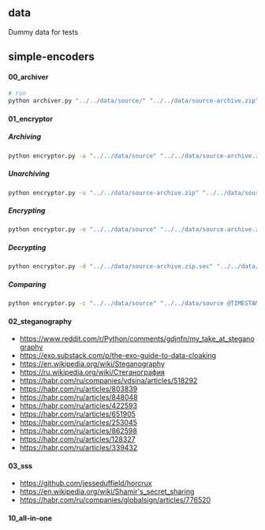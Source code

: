 ## data
Dummy data for tests

## simple-encoders
#### 00_archiver
```bash
# run
python archiver.py "../../data/source/" "../../data/source-archive.zip"
```

#### 01_encryptor
##### Archiving
```bash
python encryptor.py -a "../../data/source" "../../data/source-archive.zip"
```

##### Unarchiving
```bash
python encryptor.py -u "../../data/source-archive.zip" "../../data/source"
```

##### Encrypting
```bash
python encryptor.py -e "../../data/source" "../../data/source-archive.zip.sec"
```

##### Decrypting
```bash
python encryptor.py -d "../../data/source-archive.zip.sec" "../../data/source"
```

##### Comparing
```bash
python encryptor.py -c "../../data/source" "../../data/source @TIMESTAMP"
```

#### 02_steganography
- https://www.reddit.com/r/Python/comments/gdjnfn/my_take_at_steganography
- https://exo.substack.com/p/the-exo-guide-to-data-cloaking
- https://en.wikipedia.org/wiki/Steganography
- https://ru.wikipedia.org/wiki/Стеганография
- https://habr.com/ru/companies/vdsina/articles/518292
- https://habr.com/ru/articles/803839
- https://habr.com/ru/articles/848048
- https://habr.com/ru/articles/422593
- https://habr.com/ru/articles/651905
- https://habr.com/ru/articles/253045
- https://habr.com/ru/articles/862598
- https://habr.com/ru/articles/128327
- https://habr.com/ru/articles/339432

#### 03_sss
- https://github.com/jesseduffield/horcrux
- https://en.wikipedia.org/wiki/Shamir's_secret_sharing
- https://habr.com/ru/companies/globalsign/articles/776520

#### 10_all-in-one

